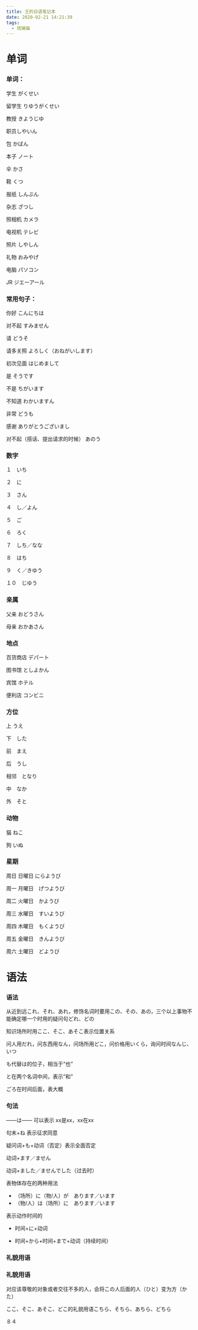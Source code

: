 ```yaml
---
title: 王的日语笔记本
date: 2020-02-21 14:21:39
tags:
  - 琉璃猫
---
```


# 单词

### 单词：

学生 がくせい

留学生 りゆうがくせい

教授 きようじゆ

职员しやいん

包 かばん

本子 ノート

伞 かさ

鞋 くつ

报纸 しんぶん

杂志 ざつし

照相机 カメラ

电视机 テレビ

照片 しやしん

礼物 おみやげ

电脑 パソコン

JR ジエーアール

### 常用句子：

你好 こんにちは

对不起 すみません

请 どうそ

请多关照 よろしく（おねがいします）

初次见面 はじめまして

是 そうです

不是 ちがいます

不知道 わかいますん

非常 どうも

感谢 ありがとうございまし

对不起（搭话、提出请求的时候） あのう

### 数字

１　いち

２　に

３　さん

４　し／よん

５　ご

６　ろく

７　しち／なな

８　はち

９　く／きゆう

１０　じゆう

### 亲属

父亲 おどうさん

母亲 おかあさん

### 地点

百货商店 デパート

图书馆 としよかん

宾馆 ホテル

便利店 コンビニ

### 方位

上 うえ

下　した

前　まえ　

后　うし

相邻　となり

中　なか

外　そと

### 动物

猫 ねこ

狗 いぬ

### 星期

周日 日曜日 にらようび

周一 月曜日　げつようび

周二 火曜日　かようび

周三 水曜日　すいようび

周四 木曜日　もくようび

周五 金曜日　きんようび

周六 土曜日　どようび

# 语法

### 语法

从近到远これ、それ、あれ，修饰名词时要用この、その、あの，三个以上事物不能确定哪一个时用的疑问句どれ、どの

知识场所时用ここ、そこ、あそこ表示位置关系

问人用だれ，问东西用なん，问场所用どこ，问价格用いくら，询问时间なんじ、いつ

も代替は的位子，相当于“也”

と在两个名词中间，表示“和”

ごろ在时间后面，表大概

### 句法

——は—— 可以表示 xx是xx，xx在xx

句末+ね 表示征求同意

疑问词+も+动词（否定）表示全面否定

动词+ます／ません

动词+ました／ませんでした（过去时）

表物体存在的两种用法

+ （场所）に（物/人）が　あります／います
+ （物/人）は（场所）に　あります／います

表示动作时间的

+ 时间+に+动词

+ 时间+から+时间+まで+动词（持续时间）

### 礼貌用语

### 礼貌用语

对应该尊敬的对象或者交往不多的人，会将この人后面的人（ひと）变为方（かた）

ここ、そこ、あそこ、どこ的礼貌用语こちら、そちら、あちら、どちら



８４

